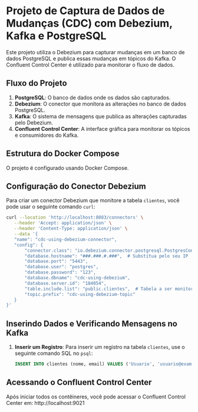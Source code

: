 # Projeto de Captura de Dados de Mudanças (CDC) com Debezium, Kafka e PostgreSQL

Este projeto utiliza o Debezium para capturar mudanças em um banco de dados PostgreSQL e publica essas mudanças em tópicos do Kafka. O Confluent Control Center é utilizado para monitorar o fluxo de dados.

## Fluxo do Projeto

1. **PostgreSQL**: O banco de dados onde os dados são capturados.
2. **Debezium**: O conector que monitora as alterações no banco de dados PostgreSQL.
3. **Kafka**: O sistema de mensagens que publica as alterações capturadas pelo Debezium.
4. **Confluent Control Center**: A interface gráfica para monitorar os tópicos e consumidores do Kafka.

## Estrutura do Docker Compose

O projeto é configurado usando Docker Compose.

## Configuração do Conector Debezium

Para criar um conector Debezium que monitore a tabela `clientes`, você pode usar o seguinte comando `curl`:

```bash
curl --location 'http://localhost:8083/connectors' \
   --header 'Accept: application/json' \
   --header 'Content-Type: application/json' \
   --data '{
   "name": "cdc-using-debezium-connector",
   "config": {
       "connector.class": "io.debezium.connector.postgresql.PostgresConnector",
       "database.hostname": "###.###.#.###",  # Substitua pelo seu IP
       "database.port": "5443",
       "database.user": "postgres",
       "database.password": "123",
       "database.dbname": "cdc-using-debezium",
       "database.server.id": "184054",
       "table.include.list": "public.clientes",  # Tabela a ser monitorada
       "topic.prefix": "cdc-using-debezium-topic"
   }
}'
```

## Inserindo Dados e Verificando Mensagens no Kafka

1. **Inserir um Registro**:
   Para inserir um registro na tabela `clientes`, use o seguinte comando SQL no `psql`:

   ```sql
   INSERT INTO clientes (nome, email) VALUES ('Usuario', 'usuario@example.com');
   ```

## Acessando o Confluent Control Center

Após iniciar todos os contêineres, você pode acessar o Confluent Control Center em:
http://localhost:9021